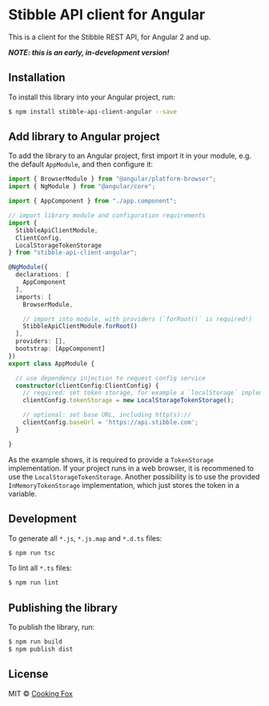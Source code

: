 # Stibble API client for Angular

This is a client for the Stibble REST API, for Angular 2 and up.

___NOTE: this is an early, in-development version!___

## Installation

To install this library into your Angular project, run:

```bash
$ npm install stibble-api-client-angular --save
```

## Add library to Angular project

To add the library to an Angular project, first import it in your module, e.g. the default
`AppModule`, and then configure it:

```typescript
import { BrowserModule } from "@angular/platform-browser";
import { NgModule } from "@angular/core";

import { AppComponent } from "./app.component";

// import library module and configuration requirements
import {
  StibbleApiClientModule,
  ClientConfig,
  LocalStorageTokenStorage
} from "stibble-api-client-angular";

@NgModule({
  declarations: [
    AppComponent
  ],
  imports: [
    BrowserModule,

    // import into module, with providers (`forRoot()` is required!)
    StibbleApiClientModule.forRoot()
  ],
  providers: [],
  bootstrap: [AppComponent]
})
export class AppModule {

  // use dependency injection to request config service
  constructor(clientConfig:ClientConfig) {
    // required: set token storage, for example a `localStorage` implementation:
    clientConfig.tokenStorage = new LocalStorageTokenStorage();

    // optional: set base URL, including http(s)://
    clientConfig.baseUrl = 'https://api.stibble.com';
  }

}
```

As the example shows, it is required to provide a `TokenStorage` implementation. If your project
runs in a web browser, it is recommened to use the `LocalStorageTokenStorage`. Another possibility
is to use the provided `InMemoryTokenStorage` implementation, which just stores the token in a
variable.

## Development

To generate all `*.js`, `*.js.map` and `*.d.ts` files:

```bash
$ npm run tsc
```

To lint all `*.ts` files:

```bash
$ npm run lint
```

## Publishing the library

To publish the library, run:

```bash
$ npm run build
$ npm publish dist
```

## License

MIT © [Cooking Fox](mailto:dev@cookingfox.nl)
